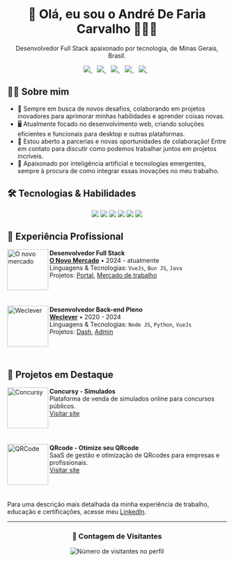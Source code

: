 <h1 align='center'>
  👋 Olá, eu sou o André De Faria Carvalho 🤙👨‍💻
</h1>

<p align='center'>
  Desenvolvedor Full Stack apaixonado por tecnologia, de Minas Gerais, Brasil.
</p>

<div align='center'>
  <a href="https://x.com/andredfaria">
    <img src="https://img.shields.io/badge/Twitter (X)-%230077B5.svg?&style=for-the-badge&logo=X&color=black"/>
  </a>&nbsp;&nbsp;
  <a href="https://www.linkedin.com/in/andre-de-faria/">
    <img src="https://img.shields.io/badge/LinkedIn-%230077B5.svg?&style=for-the-badge&logo=linkedin&logoColor=white" />
  </a>&nbsp;&nbsp;
  <a href="https://www.instagram.com/andredefaria/">
    <img src="https://img.shields.io/badge/Instagram-%23E4405F.svg?&style=for-the-badge&logo=instagram&logoColor=white" />        
  </a>&nbsp;&nbsp;
  <a href="https://www.facebook.com/andredefariacarvalho/">
    <img src="https://img.shields.io/badge/Facebook-%231877F2.svg?&style=for-the-badge&logo=facebook&logoColor=white" />        
  </a>&nbsp;&nbsp;
  <a href="mailto:adfariacarvalho@gmail.com">
    <img src="https://img.shields.io/badge/Gmail-D14836?style=for-the-badge&logo=gmail&logoColor=white" />
  </a>&nbsp;&nbsp;
</div>

## 👨‍💻 Sobre mim

- 🚀 Sempre em busca de novos desafios, colaborando em projetos inovadores para aprimorar minhas habilidades e aprender coisas novas.
- 🖥️ Atualmente focado no desenvolvimento web, criando soluções eficientes e funcionais para desktop e outras plataformas.
- 🤝 Estou aberto a parcerias e novas oportunidades de colaboração! Entre em contato para discutir como podemos trabalhar juntos em projetos incríveis.
- 🎯 Apaixonado por inteligência artificial e tecnologias emergentes, sempre à procura de como integrar essas inovações no meu trabalho.

## 🛠️ Tecnologias & Habilidades

<div align="center">
  <img src="https://img.shields.io/badge/JavaScript-F7DF1E?style=for-the-badge&logo=javascript&logoColor=black" />
  <img src="https://img.shields.io/badge/Vue.js-4FC08D?style=for-the-badge&logo=vue.js&logoColor=white" />
  <img src="https://img.shields.io/badge/Node.js-339933?style=for-the-badge&logo=node.js&logoColor=white" />
  <img src="https://img.shields.io/badge/Python-3776AB?style=for-the-badge&logo=python&logoColor=white" />
  <img src="https://img.shields.io/badge/Java-ED8B00?style=for-the-badge&logo=java&logoColor=white" />
  <img src="https://img.shields.io/badge/Bun-000000?style=for-the-badge&logo=bun&logoColor=white" />
</div>

## 💼 Experiência Profissional

<div>
  <a href="https://onovomercado.com/">
    <img align="left" height="94px" width="94px" alt="O novo mercado" src="https://encrypted-tbn0.gstatic.com/images?q=tbn:ANd9GcRq17CLNDBxWwnCSwKrY3Ph1EaSlHXfFck-zA&s"/>
  </a>
  <div>
    <strong>Desenvolvedor Full Stack</strong><br />
    <a href="https://onovomercado.com/"><strong>O Novo Mercado</strong></a> • 2024 - atualmente<br />
    Linguagens & Tecnologias: <code>VueJs</code>, <code>Bun JS</code>, <code>Java</code><br />
    Projetos: <a href="https://portal.onovomercado.com.br/">Portal</a>, <a href="https://omercadodetrabalho.com/">Mercado de trabalho</a>
  </div>
</div>

<br /><br />

<div>
  <a href="https://weclever.com/">
    <img align="left" height="94px" width="94px" alt="Weclever" src="https://media.licdn.com/dms/image/v2/C4E0BAQE2JqE5FJsDKA/company-logo_200_200/company-logo_200_200/0/1656681296757/wecleverco_logo?e=2147483647&v=beta&t=2uRl-fbRUXqnyDzb5vVvz9iecyQGGjYcKTkKmClm_ww"/>
  </a>
  <div>
    <strong>Desenvolvedor Back-end Pleno</strong><br />
    <a href="https://weclever.com/"><strong>Weclever</strong></a> • 2020 - 2024<br />
    Linguagens & Tecnologias: <code>Node JS</code>, <code>Python</code>, <code>VueJs</code><br />
    Projetos: <a href="https://dashboard.weclever.co/">Dash</a>, <a href="https://admin.weclever.co/signin">Admin</a>
  </div>
</div>

<br /><br />

## 🚀 Projetos em Destaque

<div>
  <a href="https://www.concursy.com.br">
    <img align="left" height="94px" width="94px" alt="Concursy" src="https://www.concursy.com.br/assets/logo-square.png"/>
  </a>
  <div>
    <strong>Concursy - Simulados</strong><br />
    Plataforma de venda de simulados online para concursos públicos.<br />
    <a href="https://www.concursy.com.br">Visitar site</a>
  </div>
</div>

<br /><br />

<div>
  <a href="https://qrscode.vercel.app/">
    <img align="left" height="94px" width="94px" alt="QRCode" src="https://upload.wikimedia.org/wikipedia/commons/thumb/f/fa/Link_pra_pagina_principal_da_Wikipedia-PT_em_codigo_QR_b.svg/1200px-Link_pra_pagina_principal_da_Wikipedia-PT_em_codigo_QR_b.svg.png"/>
  </a>
  <div>
    <strong>QRcode - Otimize seu QRcode</strong><br />
    SaaS de gestão e otimização de QRcodes para empresas e profissionais.<br />
    <a href="https://qrscode.vercel.app/">Visitar site</a>
  </div>
</div>

<br /><br />

Para uma descrição mais detalhada da minha experiência de trabalho, educação e certificações, acesse meu [LinkedIn](https://www.linkedin.com/in/andre-de-faria/).

---

<div align="center">
  <h3>👀 Contagem de Visitantes</h3>
  <img src="https://profile-counter.glitch.me/andredefaria/count.svg" alt="Número de visitantes no perfil" />
</div>
